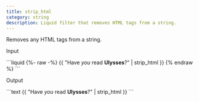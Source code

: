 ```yaml
---
title: strip_html
category: string
description: Liquid filter that removes HTML tags from a string.
---
```


Removes any HTML tags from a string.

<p class="code-label">Input</p>
```liquid
{%- raw -%}
{{ "Have <em>you</em> read <strong>Ulysses</strong>?" | strip_html }}
{% endraw %}
```

<p class="code-label">Output</p>
```text
{{ "Have <em>you</em> read <strong>Ulysses</strong>?" | strip_html }}
```
